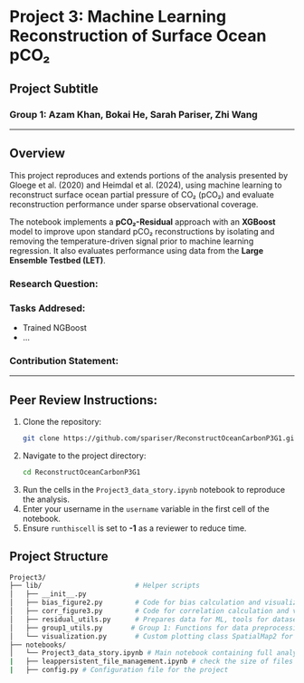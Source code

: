 # **Project 3: Machine Learning Reconstruction of Surface Ocean pCO₂**

## Project Subtitle

### Group 1: Azam Khan, Bokai He, Sarah Pariser, Zhi Wang

---

## Overview

This project reproduces and extends portions of the analysis presented by Gloege et al. (2020) and Heimdal et al. (2024), using machine learning to reconstruct surface ocean partial pressure of CO₂ (pCO₂) and evaluate reconstruction performance under sparse observational coverage.

The notebook implements a **pCO₂-Residual** approach with an **XGBoost** model to improve upon standard pCO₂ reconstructions by isolating and removing the temperature-driven signal prior to machine learning regression. It also evaluates performance using data from the **Large Ensemble Testbed (LET)**.

### Research Question:


### Tasks Addresed:
- Trained NGBoost
- ...

### Contribution Statement:

---

## Peer Review Instructions:

1. Clone the repository:
    ```bash
    git clone https://github.com/spariser/ReconstructOceanCarbonP3G1.git
    ```
2. Navigate to the project directory:
    ```bash
    cd ReconstructOceanCarbonP3G1
    ```
3. Run the cells in the `Project3_data_story.ipynb` notebook to reproduce the analysis.
4. Enter your username in the `username` variable in the first cell of the notebook.
5. Ensure `runthiscell` is set to **-1** as a reviewer to reduce time.



## **Project Structure**


```bash
Project3/
├── lib/                       # Helper scripts
│   ├── __init__.py
│   ├── bias_figure2.py        # Code for bias calculation and visualization
│   ├── corr_figure3.py        # Code for correlation calculation and visualization
│   ├── residual_utils.py      # Prepares data for ML, tools for dataset splitting, model evaluation, and saving files.
│   ├── group1_utils.py       # Group 1: Functions for data preprocessing, including loading and cleaning data, and creating training and test datasets.
│   └── visualization.py       # Custom plotting class SpatialMap2 for creating high-quality spatial visualizations with colorbars and map features using Cartopy and Matplotlib.
├── notebooks/
│   └── Project3_data_story.ipynb # Main notebook containing full analysis & data story
|   ├── leappersistent_file_management.ipynb # check the size of files and clean up
|   ├── config.py # Configuration file for the project 
```

